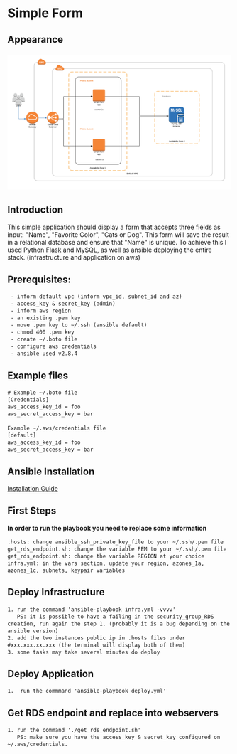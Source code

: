# Simple Form

## Appearance

<h3 align="center">
  <img src="assets/simple-form_architecture.png" alt="Simple Form Architecture" />
</h3>

## Introduction
This simple application should display a form that accepts three fields as input: "Name", "Favorite Color", "Cats or Dog". This form will save the result in a relational database 
and ensure that "Name" is unique. To achieve this I used Python Flask and MySQL, as well as ansible deploying the entire stack. (infrastructure and application on aws)

## Prerequisites:

```
 - inform default vpc (inform vpc_id, subnet_id and az)
 - access_key & secret_key (admin)
 - inform aws region
 - an existing .pem key
 - move .pem key to ~/.ssh (ansible default)
 - chmod 400 .pem key
 - create ~/.boto file
 - configure aws credentials
 - ansible used v2.8.4
```

## Example files

```
# Example ~/.boto file
[Credentials]
aws_access_key_id = foo
aws_secret_access_key = bar

Example ~/.aws/credentials file
[default]
aws_access_key_id = foo
aws_secret_access_key = bar
```

## Ansible Installation

[Installation Guide](https://docs.ansible.com/ansible/latest/installation_guide/intro_installation.html)

## First Steps

**In order to run the playbook you need to replace some information**
```
.hosts: change ansible_ssh_private_key_file to your ~/.ssh/.pem file
get_rds_endpoint.sh: change the variable PEM to your ~/.ssh/.pem file
get_rds_endpoint.sh: change the variable REGION at your choice
infra.yml: in the vars section, update your region, azones_1a, azones_1c, subnets, keypair variables
```

## Deploy Infrastructure 
```
1. run the command 'ansible-playbook infra.yml -vvvv'
   PS: it is possible to have a failing in the security_group_RDS creation, run again the step 1. (probably it is a bug depending on the ansible version)
2. add the two instances public ip in .hosts files under #xxx.xxx.xx.xxx (the terminal will display both of them)
3. some tasks may take several minutes do deploy
```

## Deploy Application
```
1.  run the commmand 'ansible-playbook deploy.yml'
```

## Get RDS endpoint and replace into webservers

```
1. run the command './get_rds_endpoint.sh'
   PS: make sure you have the access_key & secret_key configured on ~/.aws/credentials.
```
